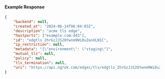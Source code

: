 <!-- Code generated for API Clients. DO NOT EDIT. -->

#### Example Response

```json
{
	"backend": null,
	"created_at": "2024-06-14T06:04:03Z",
	"description": "acme tls edge",
	"hostports": ["example.com:443"],
	"id": "edgtls_2hrGzJJS2OYwnm9Wi8uZanXLN1C",
	"ip_restriction": null,
	"metadata": "{\"environment\": \"staging\"}",
	"mutual_tls": null,
	"policy": null,
	"tls_termination": null,
	"uri": "https://api.ngrok.com/edges/tls/edgtls_2hrGzJJS2OYwnm9Wi8uZanXLN1C"
}
```
